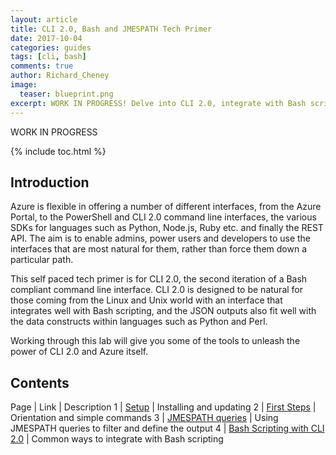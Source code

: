 ```yaml
---
layout: article
title: CLI 2.0, Bash and JMESPATH Tech Primer
date: 2017-10-04
categories: guides
tags: [cli, bash]
comments: true
author: Richard_Cheney
image:
  teaser: blueprint.png
excerpt: WORK IN PROGRESS! Delve into CLI 2.0, integrate with Bash scripts and unlock the power of the JMESPATH queries. 
---
```

WORK IN PROGRESS

{% include toc.html %}

## Introduction

Azure is flexible in offering a number of different interfaces, from the Azure Portal, to the PowerShell and CLI 2.0 command line interfaces, the various SDKs for languages such as Python, Node.js, Ruby etc. and finally the REST API.  The aim is to enable admins, power users and developers to use the interfaces that are most natural for them, rather than force them down a particular path.

This self paced tech primer is for CLI 2.0, the second iteration of a Bash compliant command line interface.  CLI 2.0 is designed to be natural for those coming from the Linux and Unix world with an interface that integrates well with Bash scripting, and the JSON outputs also fit well with the data constructs within languages such as Python and Perl.

Working through this lab will give you some of the tools to unleash the power of CLI 2.0 and Azure itself.

## Contents

Page | Link | Description
1 | <a href="/guides/cli/cli-1-setup" target="_cli">Setup</a> | Installing and updating 
2 | <a href="/guides/cli/cli-2-firststeps" target="_cli">First Steps</a> | Orientation and simple commands 
3 | <a href="/guides/cli/cli-3-jmespath" target="_cli">JMESPATH queries</a> | Using JMESPATH queries to filter and define the output
4 | <a href="/guides/cli/cli-4-scripting" target="_cli">Bash Scripting with CLI 2.0</a> | Common ways to integrate with Bash scripting 
